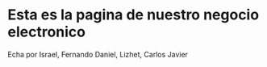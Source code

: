 # Esta es la pagina de nuestro negocio electronico
Echa por Israel, Fernando Daniel, Lizhet, Carlos Javier
